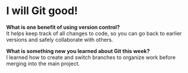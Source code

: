# I will Git good!

**What is one benefit of using version control?**  
It helps keep track of all changes to code, so you can go back to earlier versions and safely collaborate with others.

**What is something new you learned about Git this week?**  
I learned how to create and switch branches to organize work before merging into the main project.

